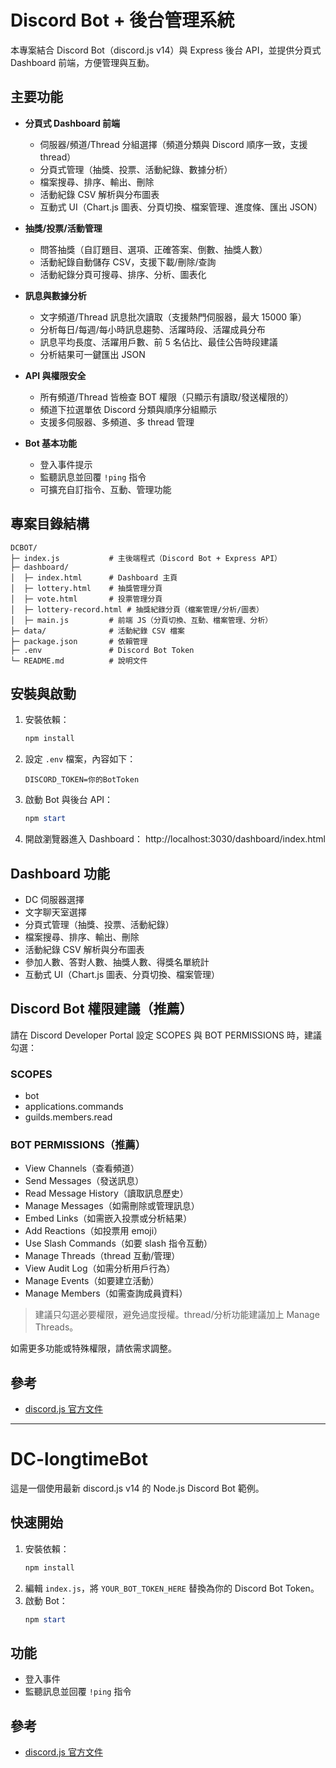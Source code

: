 # Discord Bot + 後台管理系統

本專案結合 Discord Bot（discord.js v14）與 Express 後台 API，並提供分頁式 Dashboard 前端，方便管理與互動。

## 主要功能

- **分頁式 Dashboard 前端**

  - 伺服器/頻道/Thread 分組選擇（頻道分類與 Discord 順序一致，支援 thread）
  - 分頁式管理（抽獎、投票、活動紀錄、數據分析）
  - 檔案搜尋、排序、輸出、刪除
  - 活動紀錄 CSV 解析與分布圖表
  - 互動式 UI（Chart.js 圖表、分頁切換、檔案管理、進度條、匯出 JSON）

- **抽獎/投票/活動管理**

  - 問答抽獎（自訂題目、選項、正確答案、倒數、抽獎人數）
  - 活動紀錄自動儲存 CSV，支援下載/刪除/查詢
  - 活動紀錄分頁可搜尋、排序、分析、圖表化

- **訊息與數據分析**

  - 文字頻道/Thread 訊息批次讀取（支援熱門伺服器，最大 15000 筆）
  - 分析每日/每週/每小時訊息趨勢、活躍時段、活躍成員分布
  - 訊息平均長度、活躍用戶數、前 5 名佔比、最佳公告時段建議
  - 分析結果可一鍵匯出 JSON

- **API 與權限安全**

  - 所有頻道/Thread 皆檢查 BOT 權限（只顯示有讀取/發送權限的）
  - 頻道下拉選單依 Discord 分類與順序分組顯示
  - 支援多伺服器、多頻道、多 thread 管理

- **Bot 基本功能**
  - 登入事件提示
  - 監聽訊息並回覆 `!ping` 指令
  - 可擴充自訂指令、互動、管理功能

## 專案目錄結構

```
DCBOT/
├─ index.js           # 主後端程式（Discord Bot + Express API）
├─ dashboard/
│  ├─ index.html      # Dashboard 主頁
│  ├─ lottery.html    # 抽獎管理分頁
│  ├─ vote.html       # 投票管理分頁
│  ├─ lottery-record.html # 抽獎紀錄分頁（檔案管理/分析/圖表）
│  ├─ main.js         # 前端 JS（分頁切換、互動、檔案管理、分析）
├─ data/              # 活動紀錄 CSV 檔案
├─ package.json       # 依賴管理
├─ .env               # Discord Bot Token
└─ README.md          # 說明文件
```

## 安裝與啟動

1. 安裝依賴：
   ```powershell
   npm install
   ```
2. 設定 `.env` 檔案，內容如下：
   ```env
   DISCORD_TOKEN=你的BotToken
   ```
3. 啟動 Bot 與後台 API：
   ```powershell
   npm start
   ```
4. 開啟瀏覽器進入 Dashboard：
   http://localhost:3030/dashboard/index.html

## Dashboard 功能

- DC 伺服器選擇
- 文字聊天室選擇
- 分頁式管理（抽獎、投票、活動紀錄）
- 檔案搜尋、排序、輸出、刪除
- 活動紀錄 CSV 解析與分布圖表
- 參加人數、答對人數、抽獎人數、得獎名單統計
- 互動式 UI（Chart.js 圖表、分頁切換、檔案管理）

## Discord Bot 權限建議（推薦）

請在 Discord Developer Portal 設定 SCOPES 與 BOT PERMISSIONS 時，建議勾選：

### SCOPES

- bot
- applications.commands
- guilds.members.read

### BOT PERMISSIONS（推薦）

- View Channels（查看頻道）
- Send Messages（發送訊息）
- Read Message History（讀取訊息歷史）
- Manage Messages（如需刪除或管理訊息）
- Embed Links（如需嵌入投票或分析結果）
- Add Reactions（如投票用 emoji）
- Use Slash Commands（如要 slash 指令互動）
- Manage Threads（thread 互動/管理）
- View Audit Log（如需分析用戶行為）
- Manage Events（如要建立活動）
- Manage Members（如需查詢成員資料）

> 建議只勾選必要權限，避免過度授權。thread/分析功能建議加上 Manage Threads。

如需更多功能或特殊權限，請依需求調整。

## 參考

- [discord.js 官方文件](https://discord.js.org/#/docs/discord.js/main/general/welcome)

---

# DC-longtimeBot

這是一個使用最新 discord.js v14 的 Node.js Discord Bot 範例。

## 快速開始

1. 安裝依賴：
   ```powershell
   npm install
   ```
2. 編輯 `index.js`，將 `YOUR_BOT_TOKEN_HERE` 替換為你的 Discord Bot Token。
3. 啟動 Bot：
   ```powershell
   npm start
   ```

## 功能

- 登入事件
- 監聽訊息並回覆 `!ping` 指令

## 參考

- [discord.js 官方文件](https://discord.js.org/#/docs/discord.js/main/general/welcome)
